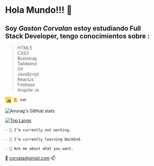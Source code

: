 # Hola Mundo!!! 👋

##  Soy _Gaston Corvalan_ estoy estudiando Full Stack Developer, tengo conocimientos sobre :

 >  HTML5  
 >  CSS3     
 >  Bootstrap   
 >  Taildwind    
 >  Git    
 >  JavaScript        
 >  ReactJs    
 >  Firebase   
 > Angular Js                 

<code><img height="20" src="https://raw.githubusercontent.com/github/explore/80688e429a7d4ef2fca1e82350fe8e3517d3494d/topics/javascript/javascript.png"></code>
<code><img height="20" src="https://raw.githubusercontent.com/github/explore/80688e429a7d4ef2fca1e82350fe8e3517d3494d/topics/firebase/firebase.png"></code>
<code><img height="20" src="https://raw.githubusercontent.com/github/explore/80688e429a7d4ef2fca1e82350fe8e3517d3494d/topics/git/git.png"></code>

![Anurag's GitHub stats](https://github-readme-stats.vercel.app/api?username=Gastoncorvata&show_icons=true&theme=vision-friendly-dark)




[![Top Langs](https://github-readme-stats.vercel.app/api/top-langs/?username=Gastoncorvata)](https://github.com/anuraghazra/github-readme-stats&title_color#48d439)


```
- 🔭 I’m currently not working.
```
```
- 🌱 I’m currently learning BackEnd.
```
```
- 💬 Ask me about what you want.
```
:e-mail:  corvata@gmail.com 	:mailbox:

